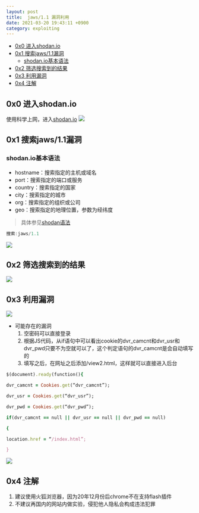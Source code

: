 ```yaml
---
layout: post
title:  jaws/1.1 漏洞利用
date: 2021-03-20 19:43:11 +0900
category: exploiting
---
```

<!-- TOC -->

- [0x0 进入shodan.io](#0x0-进入shodanio)
- [0x1 搜索jaws/1.1漏洞](#0x1-搜索jaws11漏洞)
    - [shodan.io基本语法](#shodanio基本语法)
- [0x2 筛选搜索到的结果](#0x2-筛选搜索到的结果)
- [0x3 利用漏洞](#0x3-利用漏洞)
- [0x4 注解](#0x4-注解)

<!-- /TOC -->
## 0x0 进入shodan.io
使用科学上网，进入[shodan.io](https://www.shodan.io/)
![](https://lcy2218.github.io/images/20200106-1.png)

## 0x1 搜索jaws/1.1漏洞

### shodan.io基本语法
- hostname：搜索指定的主机或域名
- port：搜索指定的端口或服务
- country：搜索指定的国家
- city：搜索指定的城市
- org：搜索指定的组织或公司
- geo：搜索指定的地理位置，参数为经纬度

>具体参见[shodan语法](https://www.freebuf.com/sectool/121339.html)

```java
搜索:jaws/1.1
```
![](https://lcy2218.github.io/images/20200106-2.png)

## 0x2 筛选搜索到的结果
![](https://lcy2218.github.io/images/20200106-3.png)

## 0x3 利用漏洞
![](https://lcy2218.github.io/images/20200106-4.png)
- 可能存在的漏洞
    1. 空密码可以直接登录
    2. 根据JS代码，从if语句中可以看出cookie的dvr_camcnt和dvr_usr和dvr_pwd只要不为空就可以了，这个判定语句的dvr_camcnt是会自动填写的
    3. 填写之后，在网址之后添加/view2.html，这样就可以直接进入后台
    

```ruby
$(document).ready(function(){

dvr_camcnt = Cookies.get(“dvr_camcnt”);

dvr_usr = Cookies.get(“dvr_usr”);

dvr_pwd = Cookies.get(“dvr_pwd”);

if(dvr_camcnt == null || dvr_usr == null || dvr_pwd == null)

{

location.href = “/index.html”;

}
```
![](https://lcy2218.github.io/images/20200106-5.png)

## 0x4 注解

1. 建议使用火狐浏览器，因为20年12月份后chrome不在支持flash插件
2. 不建议再国内的网站内做实验，侵犯他人隐私会构成违法犯罪